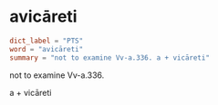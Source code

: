 # avicāreti

``` toml
dict_label = "PTS"
word = "avicāreti"
summary = "not to examine Vv-a.336. a + vicāreti"
```

not to examine Vv\-a.336.

a \+ vicāreti

